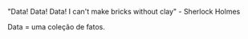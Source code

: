 "Data! Data! Data! I can't make bricks without clay" - Sherlock Holmes

Data = uma coleção de fatos.